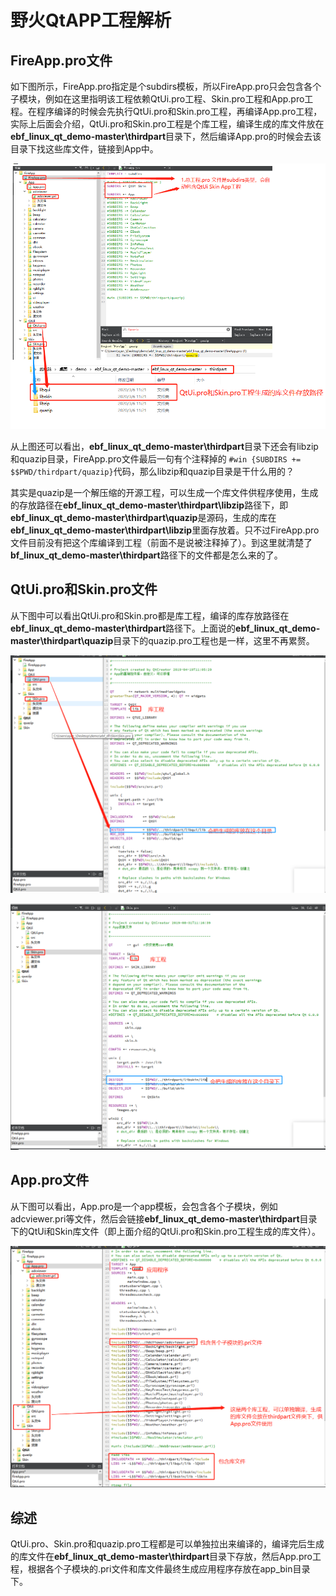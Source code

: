 # 野火QtAPP工程解析

## FireApp.pro文件

如下图所示，FireApp.pro指定是个subdirs模板，所以FireApp.pro只会包含各个子模块，例如在这里指明该工程依赖QtUi.pro工程、Skin.pro工程和App.pro工程。在程序编译的时候会先执行QtUi.pro和Skin.pro工程，再编译App.pro工程，实际上后面会介绍，QtUi.pro和Skin.pro工程是个库工程，编译生成的库文件放在**ebf_linux_qt_demo-master\thirdpart**目录下，然后编译App.pro的时候会去该目录下找这些库文件，链接到App中。

![1583564681844](media/1583564681844.png)

从上图还可以看出，**ebf_linux_qt_demo-master\thirdpart**目录下还会有libzip和quazip目录，FireApp.pro文件最后一句有个注释掉的 `#win {SUBDIRS += $$PWD/thirdpart/quazip}`代码，那么libzip和quazip目录是干什么用的？

其实是quazip是一个解压缩的开源工程，可以生成一个库文件供程序使用，生成的存放路径在**ebf_linux_qt_demo-master\thirdpart\libzip**路径下，即**ebf_linux_qt_demo-master\thirdpart\quazip**是源码，生成的库在**ebf_linux_qt_demo-master\thirdpart\libzip**里面存放着。只不过FireApp.pro文件目前没有把这个库编译到工程（前面不是说被注释掉了）。到这里就清楚了**bf_linux_qt_demo-master\thirdpart**路径下的文件都是怎么来的了。

## QtUi.pro和Skin.pro文件

从下图中可以看出QtUi.pro和Skin.pro都是库工程，编译的库存放路径在**ebf_linux_qt_demo-master\thirdpart**路径下。上面说的**ebf_linux_qt_demo-master\thirdpart\quazip**目录下的quazip.pro工程也是一样，这里不再累赘。

![1583563262929](media/1583563262929.png)

![1583563338260](media/1583563338260.png)

## App.pro文件

从下图可以看出，App.pro是一个app模板，会包含各个子模块，例如adcviewer.pri等文件，然后会链接**ebf_linux_qt_demo-master\thirdpart**目录下的QtUi和Skin库文件（即上面介绍的QtUi.pro和Skin.pro工程生成的库文件）。

![1583563506885](media/1583563506885.png)



## 综述

QtUi.pro、Skin.pro和quazip.pro工程都是可以单独拉出来编译的，编译完后生成的库文件在**ebf_linux_qt_demo-master\thirdpart**目录下存放，然后App.pro工程，根据各个子模块的.pri文件和库文件最终生成应用程序存放在app_bin目录下。

